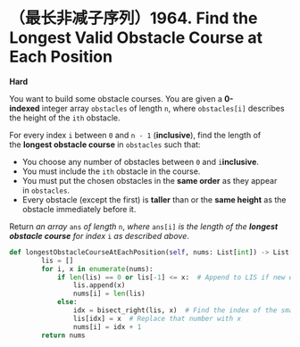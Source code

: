 # （最长非减子序列）1964. Find the Longest Valid Obstacle Course at Each Position

**Hard**

You want to build some obstacle courses. You are given a **0-indexed** integer array `obstacles` of length `n`, where `obstacles[i]` describes the height of the `ith` obstacle.

For every index `i` between `0` and `n - 1` (**inclusive**), find the length of the **longest obstacle course** in `obstacles` such that:

- You choose any number of obstacles between `0` and `i`**inclusive**.
- You must include the `ith` obstacle in the course.
- You must put the chosen obstacles in the **same order** as they appear in `obstacles`.
- Every obstacle (except the first) is **taller** than or the **same height** as the obstacle immediately before it.

Return *an array* `ans` *of length* `n`, *where* `ans[i]` *is the length of the **longest obstacle course** for index* `i` *as described above*.

```python
def longestObstacleCourseAtEachPosition(self, nums: List[int]) -> List[int]:
        lis = []
        for i, x in enumerate(nums):
            if len(lis) == 0 or lis[-1] <= x:  # Append to LIS if new element is >= last element in LIS
                lis.append(x)
                nums[i] = len(lis)
            else:
                idx = bisect_right(lis, x)  # Find the index of the smallest number > x
                lis[idx] = x  # Replace that number with x
                nums[i] = idx + 1
        return nums
```